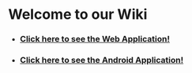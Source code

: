 # Welcome to our Wiki

- ### [Click here to see the Web Application! ](Web_Start.md)
- ### [Click here to see the Android Application!](Android_Start.md)
